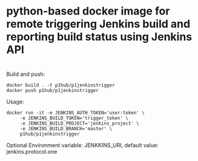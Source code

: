 # python-based docker image for remote triggering Jenkins build and reporting build status using Jenkins API
# 

Build and push:
```
docker build . -t p1hub/p1jenkinstrigger
docker push p1hub/p1jenkinstrigger
```

Usage: 
```
docker run -it -e JENKINS_AUTH_TOKEN='user:token' \
     -e JENKINS_BUILD_TOKEN='trigger_token' \
     -e JENKINS_BUILD_PROJECT='jenkins_project' \
     -e JENKINS_BUILD_BRANCH='master' \
     p1hub/p1jenkinstrigger  
```
Optional Environment variable: JENKKINS_URI, default value: jenkins.protocol.one